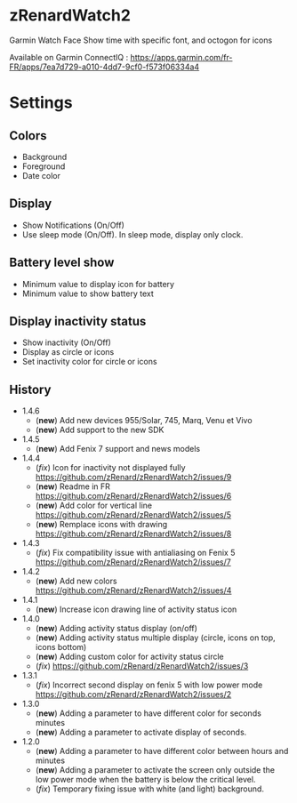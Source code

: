 # zRenardWatch2
Garmin Watch Face
Show time with specific font, and octogon for icons

Available on Garmin ConnectIQ : https://apps.garmin.com/fr-FR/apps/7ea7d729-a010-4dd7-9cf0-f573f06334a4
# Settings

## Colors
* Background
* Foreground
* Date color

## Display
* Show Notifications (On/Off)
* Use sleep mode (On/Off). In sleep mode, display only clock.

## Battery level show
* Minimum value to display icon for battery
* Minimum value to show battery text

## Display inactivity status
* Show inactivity (On/Off)
* Display as circle or icons
* Set inactivity color for circle or icons

## History
* 1.4.6
	* (**new**) Add new devices 955/Solar, 745, Marq, Venu et Vivo
	* (**new**) Add support to the new SDK
* 1.4.5
	* (**new**) Add Fenix 7 support and news models
* 1.4.4
     * (*fix*) Icon for inactivity not displayed fully https://github.com/zRenard/zRenardWatch2/issues/9
     * (**new**) Readme in FR https://github.com/zRenard/zRenardWatch2/issues/6
     * (**new**) Add color for vertical line https://github.com/zRenard/zRenardWatch2/issues/5
     * (**new**) Remplace icons with drawing https://github.com/zRenard/zRenardWatch2/issues/8
* 1.4.3
     * (*fix*) Fix compatibility issue with antialiasing on Fenix 5 https://github.com/zRenard/zRenardWatch2/issues/7
* 1.4.2
     * (**new**) Add new colors https://github.com/zRenard/zRenardWatch2/issues/4
* 1.4.1
     * (**new**) Increase icon drawing line of activity status icon
* 1.4.0
     * (**new**) Adding activity status display (on/off)
     * (**new**) Adding activity status multiple display (circle, icons on top, icons bottom)
     * (**new**) Adding custom color for activity status circle
     * (*fix*) https://github.com/zRenard/zRenardWatch2/issues/3
* 1.3.1
     * (*fix*) Incorrect second display on fenix 5 with low power mode https://github.com/zRenard/zRenardWatch2/issues/2
* 1.3.0
     * (**new**) Adding a parameter to have different color for seconds minutes
     * (**new**) Adding a parameter to activate display of seconds.
* 1.2.0
     * (**new**) Adding a parameter to have different color between hours and minutes
     * (**new**) Adding a parameter to activate the screen only outside the low power mode when the battery is below the critical level.
     * (*fix*) Temporary fixing issue with white (and light) background.


